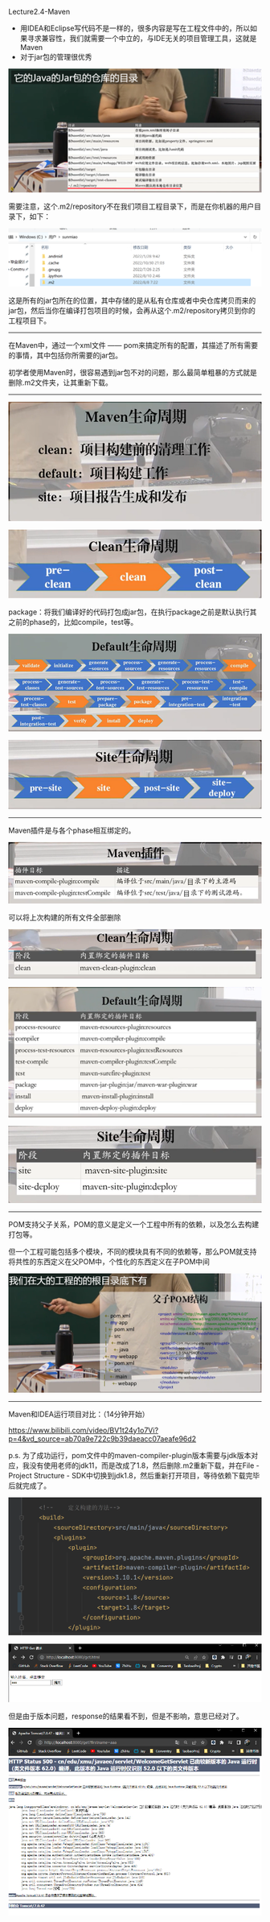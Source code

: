 Lecture2.4-Maven

- 用IDEA和Eclipse写代码不是一样的，很多内容是写在工程文件中的，所以如果寻求兼容性，我们就需要一个中立的，与IDE无关的项目管理工具，这就是Maven
- 对于jar包的管理很优秀

![image-20221228173658820](https://raw.githubusercontent.com/sunmiao0301/Public-Pic-Bed/main/imgfromPicGO/202212281738061.png)

需要注意，这个.m2/repository不在我们项目工程目录下，而是在你机器的用户目录下，如下：

![image-20221228173820959](https://raw.githubusercontent.com/sunmiao0301/Public-Pic-Bed/main/imgfromPicGO/202212281738004.png)

这是所有的jar包所在的位置，其中存储的是从私有仓库或者中央仓库拷贝而来的jar包，然后当你在编译打包项目的时候，会再从这个.m2/repository拷贝到你的工程项目下。

----

在Maven中，通过一个xml文件 —— pom来搞定所有的配置，其描述了所有需要的事情，其中包括你所需要的jar包。

初学者使用Maven时，很容易遇到jar包不对的问题，那么最简单粗暴的方式就是删除.m2文件夹，让其重新下载。

---

![image-20221228174358679](https://raw.githubusercontent.com/sunmiao0301/Public-Pic-Bed/main/imgfromPicGO/202212281743794.png)

![image-20221228174500319](https://raw.githubusercontent.com/sunmiao0301/Public-Pic-Bed/main/imgfromPicGO/202212281745389.png)

package：将我们编译好的代码打包成jar包，在执行package之前是默认执行其之前的phase的，比如compile，test等。

![image-20221228174512454](https://raw.githubusercontent.com/sunmiao0301/Public-Pic-Bed/main/imgfromPicGO/202212281745562.png)

![image-20221228174701593](https://raw.githubusercontent.com/sunmiao0301/Public-Pic-Bed/main/imgfromPicGO/202212281747663.png)

---

Maven插件是与各个phase相互绑定的。

![image-20221228174749897](https://raw.githubusercontent.com/sunmiao0301/Public-Pic-Bed/main/imgfromPicGO/202212281747967.png)

可以将上次构建的所有文件全部删除

![image-20221228174807517](https://raw.githubusercontent.com/sunmiao0301/Public-Pic-Bed/main/imgfromPicGO/202212281748573.png)

![image-20221228174853029](https://raw.githubusercontent.com/sunmiao0301/Public-Pic-Bed/main/imgfromPicGO/202212281748115.png)

![image-20221228174907490](https://raw.githubusercontent.com/sunmiao0301/Public-Pic-Bed/main/imgfromPicGO/202212281749544.png)

---

POM支持父子关系，POM的意义是定义一个工程中所有的依赖，以及怎么去构建打包等。

但一个工程可能包括多个模块，不同的模块具有不同的依赖等，那么POM就支持将共性的东西定义在父POM中，个性化的东西定义在子POM中间

![image-20221228175218324](https://raw.githubusercontent.com/sunmiao0301/Public-Pic-Bed/main/imgfromPicGO/202212281752566.png)

---

Maven和IDEA运行项目对比：（14分钟开始）

https://www.bilibili.com/video/BV1t24y1o7Vi?p=4&vd_source=ab70a9e722c9b39daeacc07aeafe96d2

p.s. 为了成功运行，pom文件中的maven-compiler-plugin版本需要与jdk版本对应，我没有使用老师的jdk11，而是改成了1.8，然后删除.m2重新下载，并在File - Project Structure - SDK中切换到jdk1.8，然后重新打开项目，等待依赖下载完毕后就完成了。

![image-20221228192735482](https://raw.githubusercontent.com/sunmiao0301/Public-Pic-Bed/main/imgfromPicGO/202212281927531.png)

![image-20221228192802702](https://raw.githubusercontent.com/sunmiao0301/Public-Pic-Bed/main/imgfromPicGO/202212281928733.png)

但是由于版本问题，response的结果看不到，但是不影响，意思已经对了。

![image-20221228192906038](https://raw.githubusercontent.com/sunmiao0301/Public-Pic-Bed/main/imgfromPicGO/202212281929090.png)